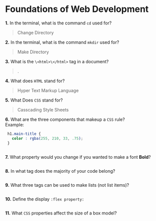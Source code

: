 # Foundations of Web Development

**1.** In the terminal, what is the command `cd` used for?
>Change Directory

**2.** In the terminal, what is the command `mkdir` used for?
>Make Directory 

**3.** What is the `\<html>\</html>` tag in a document?
>.

**4.** What does `HTML` stand for?
>Hyper Text Markup Language

**5.** What Does `CSS` stand for?
>Casscading Style Sheets



**6.** What are the three components that makeup a `CSS` rule? <br> Example:
```css
 h1.main-title {
   color : rgba(255, 210, 33, .75);
 }
```
<!-- enter you answer in the space below -->
```

```

**7.** What property would you change if you wanted to make a font **Bold**?
<!-- enter you answer in the space below -->
```

```

**8.** In what tag does the majority of your code belong?
<!-- enter you answer in the space below -->
```

```

**9.** What three tags can be used to make lists (not list items)?
<!-- enter you answer in the space below -->
```

```

**10.** Define the display `:flex property:`
<!-- enter you answer in the space below -->
```

```

**11.** What `CSS` properties affect the size of a box model?
<!-- enter you answer in the space below -->
```

```
